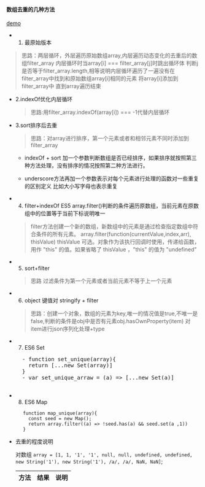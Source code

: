 #### 数组去重的几种方法 

  [demo](http://jsrun.net/MbgKp/edit)
 
 - 1. 最原始版本
 
  > 思路：两层循环，外层遍历原始数组array,内层遍历动态变化的去重后的数组filter_array
        内层循环时当array[i] === filter_array[j]时跳出循环体
        判断j是否等于filter_array.length,相等说明内层循环遍历了一遍没有在filter_array中找到和原始数组array[i]相同的元素
        将array[i]添加到filter_array中
        直到array遍历结束
- 2.indexOf优化内层循环

  > 思路:用filter_array.indexOf(array[i]) === -1代替内层循环

- 3.sort排序后去重

  > 思路：对array进行排序，第一个元素或者和相邻元素不同时添加到filter_array

 
    - indexOf + sort 加一个参数判断数组是否已经排序，如果排序就按照第三种方法处理，没有排序的情况按照第二种方法进行。


    - underscore方法再加一个参数表示对每个元素进行处理的函数对一些重复的区别定义 比如大小写字母也表示重复

  
- 4. filter+indexOf ES5 array.filter()判断的条件遍历原数组，当前元素在原数组中的位置等于当前下标说明唯一

  > filter方法创建一个新的数组，新数组中的元素是通过检查指定数组中符合条件的所有元素。
  array.filter(function(currentValue,index,arr), thisValue)
  thisValue	可选。对象作为该执行回调时使用，传递给函数，用作 "this" 的值。如果省略了 thisValue ，"this" 的值为 "undefined"
  
- 5. sort+filter
  
  > 思路 过滤条件为第一个元素或者当前元素不等于上一个元素

- 6. object 键值对 stringify + filter
  > 思路：创建一个对象，数组的元素为key,唯一的情况值是true,不唯一是false,判断的条件是obj中是否有元素obj.hasOwnProperty(item)
          对item进行json序列化处理+type

- 7. ES6 Set
  
  <pre>
    - function set_unique(array){
      return [...new Set(array)]
    }
    - var set_unique_arraw = (a) => [...new Set(a)]
   </pre>
   
- 8. ES6 Map

```
      function map_unique(array){
        const seed = new Map();
        return array.filter((a) => !seed.has(a) && seed.set(a ,1))
      }
```

- 去重的程度说明

  对数组 `array = [1, 1, '1', '1', null, null, undefined, undefined, new String('1'), new String('1'), /a/, /a/, NaN, NaN]`;
  
  方法 | 结果 | 说明
  -| -| -|
  
